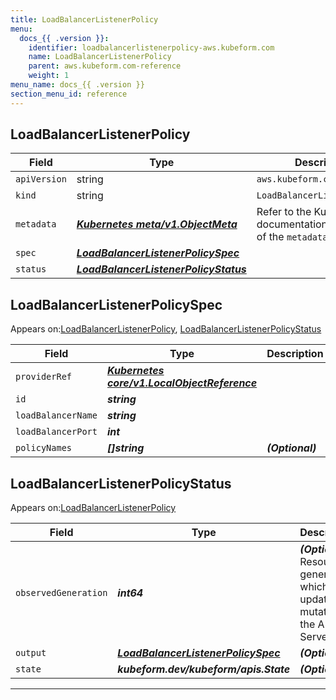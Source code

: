 ```yaml
---
title: LoadBalancerListenerPolicy
menu:
  docs_{{ .version }}:
    identifier: loadbalancerlistenerpolicy-aws.kubeform.com
    name: LoadBalancerListenerPolicy
    parent: aws.kubeform.com-reference
    weight: 1
menu_name: docs_{{ .version }}
section_menu_id: reference
---
```


## LoadBalancerListenerPolicy
| Field | Type | Description |
| ------ | ----- | ----------- |
| `apiVersion` | string | `aws.kubeform.com/v1alpha1` |
|    `kind` | string | `LoadBalancerListenerPolicy` |
| `metadata` | ***[Kubernetes meta/v1.ObjectMeta](https://kubernetes.io/docs/reference/generated/kubernetes-api/v1.13/#objectmeta-v1-meta)***|Refer to the Kubernetes API documentation for the fields of the `metadata` field.|
| `spec` | ***[LoadBalancerListenerPolicySpec](#loadbalancerlistenerpolicyspec)***||
| `status` | ***[LoadBalancerListenerPolicyStatus](#loadbalancerlistenerpolicystatus)***||
## LoadBalancerListenerPolicySpec

Appears on:[LoadBalancerListenerPolicy](#loadbalancerlistenerpolicy), [LoadBalancerListenerPolicyStatus](#loadbalancerlistenerpolicystatus)

| Field | Type | Description |
| ------ | ----- | ----------- |
| `providerRef` | ***[Kubernetes core/v1.LocalObjectReference](https://kubernetes.io/docs/reference/generated/kubernetes-api/v1.13/#localobjectreference-v1-core)***||
| `id` | ***string***||
| `loadBalancerName` | ***string***||
| `loadBalancerPort` | ***int***||
| `policyNames` | ***[]string***| ***(Optional)*** |
## LoadBalancerListenerPolicyStatus

Appears on:[LoadBalancerListenerPolicy](#loadbalancerlistenerpolicy)

| Field | Type | Description |
| ------ | ----- | ----------- |
| `observedGeneration` | ***int64***| ***(Optional)*** Resource generation, which is updated on mutation by the API Server.|
| `output` | ***[LoadBalancerListenerPolicySpec](#loadbalancerlistenerpolicyspec)***| ***(Optional)*** |
| `state` | ***kubeform.dev/kubeform/apis.State***| ***(Optional)*** |
---
